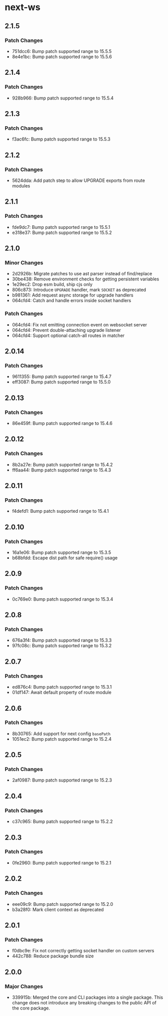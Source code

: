 # next-ws

## 2.1.5

### Patch Changes

- 751dcc6: Bump patch supported range to 15.5.5
- 8e4e1bc: Bump patch supported range to 15.5.6

## 2.1.4

### Patch Changes

- 928b966: Bump patch supported range to 15.5.4

## 2.1.3

### Patch Changes

- f3ac6fc: Bump patch supported range to 15.5.3

## 2.1.2

### Patch Changes

- 5624dda: Add patch step to allow UPGRADE exports from route modules

## 2.1.1

### Patch Changes

- fde9dc7: Bump patch supported range to 15.5.1
- e318e37: Bump patch supported range to 15.5.2

## 2.1.0

### Minor Changes

- 2d2926b: Migrate patches to use ast parser instead of find/replace
- 30be438: Remove environment checks for getting persistent variables
- 1e29ec2: Drop esm build, ship cjs only
- 806c873: Introduce `UPGRADE` handler, mark `SOCKET` as deprecated
- b981361: Add request async storage for upgrade handlers
- 064cfd4: Catch and handle errors inside socket handlers

### Patch Changes

- 064cfd4: Fix not emitting connection event on websocket server
- 064cfd4: Prevent double-attaching upgrade listener
- 064cfd4: Support optional catch-all routes in matcher

## 2.0.14

### Patch Changes

- 9611355: Bump patch supported range to 15.4.7
- eff3087: Bump patch supported range to 15.5.0

## 2.0.13

### Patch Changes

- 86e459f: Bump patch supported range to 15.4.6

## 2.0.12

### Patch Changes

- 8b2a27e: Bump patch supported range to 15.4.2
- ff6aa44: Bump patch supported range to 15.4.3

## 2.0.11

### Patch Changes

- f4defd1: Bump patch supported range to 15.4.1

## 2.0.10

### Patch Changes

- 16a1e06: Bump patch supported range to 15.3.5
- b68bfdd: Escape dist path for safe require() usage

## 2.0.9

### Patch Changes

- 0c769e0: Bump patch supported range to 15.3.4

## 2.0.8

### Patch Changes

- 676a3f4: Bump patch supported range to 15.3.3
- 97fc08c: Bump patch supported range to 15.3.2

## 2.0.7

### Patch Changes

- ed876c4: Bump patch supported range to 15.3.1
- 01df147: Await default property of route module

## 2.0.6

### Patch Changes

- 8b30765: Add support for next config `basePath`
- 1051ec2: Bump patch supported range to 15.2.4

## 2.0.5

### Patch Changes

- 2af0987: Bump patch supported range to 15.2.3

## 2.0.4

### Patch Changes

- c37c965: Bump patch supported range to 15.2.2

## 2.0.3

### Patch Changes

- 0fe2960: Bump patch supported range to 15.2.1

## 2.0.2

### Patch Changes

- eee09c9: Bump patch supported range to 15.2.0
- b3a28f0: Mark client context as deprecated

## 2.0.1

### Patch Changes

- f0dbc9e: Fix not correctly getting socket handler on custom servers
- 442c788: Reduce package bundle size

## 2.0.0

### Major Changes

- 339915b: Merged the core and CLI packages into a single package. This change does not introduce any breaking changes to the public API of the core package.
